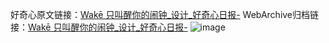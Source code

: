 好奇心原文链接：[Wakē 只叫醒你的闹钟_设计_好奇心日报-](https://www.qdaily.com/articles/8862.html)
WebArchive归档链接：[Wakē 只叫醒你的闹钟_设计_好奇心日报-](http://web.archive.org/web/20190623153605/https://www.qdaily.com/articles/8862.html)
![image](http://ww3.sinaimg.cn/large/007d5XDpgy1g3ve0ifc37j30u043pdxr)